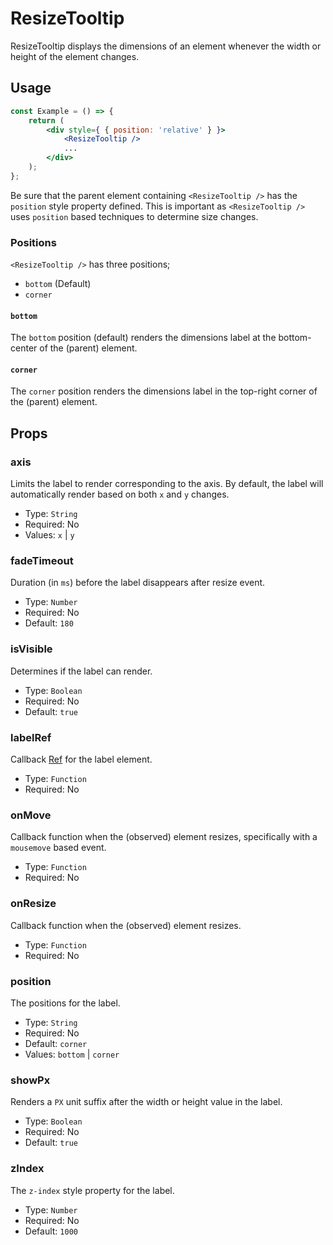 # ResizeTooltip

ResizeTooltip displays the dimensions of an element whenever the width or height of the element changes.

## Usage

```jsx
const Example = () => {
	return (
		<div style={ { position: 'relative' } }>
			<ResizeTooltip />
			...
		</div>
	);
};
```

Be sure that the parent element containing `<ResizeTooltip />` has the `position` style property defined. This is important as `<ResizeTooltip />` uses `position` based techniques to determine size changes.

### Positions

`<ResizeTooltip />` has three positions;

-   `bottom` (Default)
-   `corner`

#### `bottom`

The `bottom` position (default) renders the dimensions label at the bottom-center of the (parent) element.

#### `corner`

The `corner` position renders the dimensions label in the top-right corner of the (parent) element.

## Props

### axis

Limits the label to render corresponding to the axis. By default, the label will automatically render based on both `x` and `y` changes.

-   Type: `String`
-   Required: No
-   Values: `x` | `y`

### fadeTimeout

Duration (in `ms`) before the label disappears after resize event.

-   Type: `Number`
-   Required: No
-   Default: `180`

### isVisible

Determines if the label can render.

-   Type: `Boolean`
-   Required: No
-   Default: `true`

### labelRef

Callback [Ref](https://react.dev/learn/manipulating-the-dom-with-refs) for the label element.

-   Type: `Function`
-   Required: No

### onMove

Callback function when the (observed) element resizes, specifically with a `mousemove` based event.

-   Type: `Function`
-   Required: No

### onResize

Callback function when the (observed) element resizes.

-   Type: `Function`
-   Required: No

### position

The positions for the label.

-   Type: `String`
-   Required: No
-   Default: `corner`
-   Values: `bottom` | `corner`

### showPx

Renders a `PX` unit suffix after the width or height value in the label.

-   Type: `Boolean`
-   Required: No
-   Default: `true`

### zIndex

The `z-index` style property for the label.

-   Type: `Number`
-   Required: No
-   Default: `1000`
